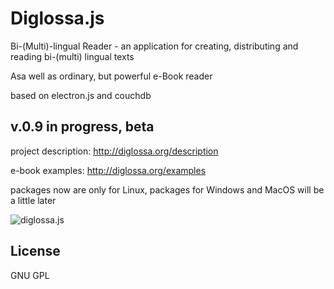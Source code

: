# Diglossa.js

Bi-(Multi)-lingual Reader - an application for creating, distributing and reading bi-(multi) lingual texts

Asa well as ordinary, but powerful  e-Book reader

based on electron.js and couchdb

## v.0.9 in progress, beta

project description: http://diglossa.org/description

e-book examples: http://diglossa.org/examples

packages now are only for Linux, packages for Windows and MacOS will be a little later

![diglossa.js](https://github.com/mbykov/diglossa.js/blob/master/resource/dgl-screenshot.png?raw=true "Diglossa.js")


## License

  GNU GPL
